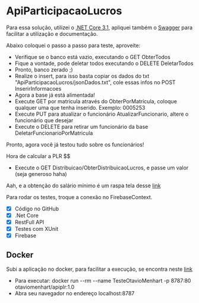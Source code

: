 # ApiParticipacaoLucros

Para essa solução, utilizei o [.NET Core 3.1](https://dotnet.microsoft.com/download/dotnet-core/3.1), apliquei também o [Swagger](https://swagger.io/) para facilitar a utilização e documentação.

Abaixo coloquei o passo a passo para teste, aproveite:
- Verifique se o banco está vazio, executando o GET ObterTodos
- Fique a vontade, pode deletar todos executando o DELETE DeletarTodos
- Pronto, banco zerado ;)
- Realize o insert, para isso basta copiar os dados do txt "ApiParticipacaoLucros/jsonDados.txt", cole essas infos no POST InserirInformacoes
- Agora a base já está alimentada!
- Execute GET por matricula através do ObterPorMatricula, coloque qualquer uma que tenha inserido. Exemplo: 0005253
- Execute PUT para atualizar o funcionário AtualizarFuncionario, altere o funcionário que desejar
- Execute o DELETE para retirar um funcionário da base DeletarFuncionarioPorMatricula

Pronto, agora você já testou tudo sobre os funcionários!

Hora de calcular a PLR $$
- Execute o GET Distribuicao/ObterDistribuicaoLucros, e passe um valor (seja generoso haha)

Aah, e a obtenção do salário mínimo é um raspa tela desse [link](http://www.guiatrabalhista.com.br/guia/salario_minimo.htm)

Para rodar os testes, troque a conexão no FirebaseContext.

- [x] Código no GitHub
- [x] .Net Core
- [x] RestFull API
- [x] Testes com XUnit
- [x] Firebase

## Docker

Subi a aplicação no docker, para facilitar a execução, se encontra neste [link](https://hub.docker.com/r/otaviomenhart/apiplr)
- Para executar: docker run --rm --name TesteOtavioMenhart -p 8787:80 otaviomenhart/apiplr:1.0
- Abra seu navegador no endereço localhost:8787
